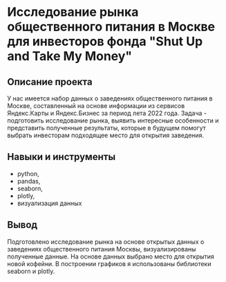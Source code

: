 # Исследование рынка общественного питания в Москве для инвесторов фонда "Shut Up and Take My Money"
## Описание проекта
У нас имеется набор данных о заведениях общественного питания в Москве, составленный на основе информации из сервисов Яндекс.Карты и Яндекс.Бизнес за период лета 2022 года.
Задача - подготовить исследование рынка, выявить интересные особенности и представить полученные результаты, которые в будущем помогут выбрать инвесторам подходящее место для открытия заведения.
## Навыки и инструменты
- python,
- pandas,
- seaborn,
- plotly,
- визуализация данных
## Вывод
Подготовлено исследование рынка на основе открытых данных о заведениях общественного питания Москвы, визуализированы полученные данные. На основе данных выбрано место для открытия новой кофейни. В построении графиков я использованы библиотеки seaborn и plotly.	
